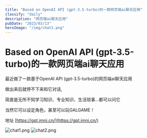 ```yaml
---
title: "Based on OpenAI API (gpt-3.5-turbo)的一款网页端ai聊天应用"
classify: "daily"
description: "网页端ai聊天应用"
pubDate: "2023/03/13"
heroImage: "/img/chat1.png"
---
```


# Based on OpenAI API (gpt-3.5-turbo)的一款网页端ai聊天应用

最近做了一款基于OpenAI API (gpt-3.5-turbo)的网页端ai聊天应用

做出来后就停不下来和它对话,

简直是无所不知学习知识、专业知识、生活琐事...都可以问它

当然它可以设定角色，甚至可以玩GALGAME！

地址 [https://gpt.jmni.cn/](https://gpt.jmni.cn/)

![chat1.png](//static.jmni.cn/blog/img/b21e8c825c5f4d47bfd1b1f3dcebd6fe.png)
![chat2.png](//static.jmni.cn/blog/img/cc383a3907b84f5baa90d2bc1a27e2a5.png)



